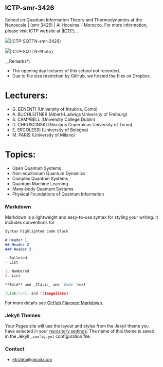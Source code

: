 ## ICTP-smr-3426

School on Quantum Information Theory and Thermodynamics at the Nanoscale | (smr 3426) | Al Hoceima - Morocco. For more information, please visit ICTP website at [|ICTP〉](http://indico.ictp.it/event/9023/). 


![|ICTP-SQTTN-smr-3426〉](https://raw.githubusercontent.com/etriZiko/ICTP-SQTTN-smr-3426/master/SQITTN.png) 



![|ICTP-SQTTN-Photo〉](https://raw.githubusercontent.com/etriZiko/ICTP-SQITTN-smr-3426/master/SchoolPhoto.JPG)



__Remarks*:

- The opening day lectures of this school not recorded.
- Due to file size restriction by GitHub, we hosted the files on Dropbox.


# Lecturers:
- G. BENENTI (University of Insubria, Como)
- A. BUCHLEITNER (Albert-Ludwigs University of Freiburg)
- S. CAMPBELL (University College Dublin)
- D. CHRUSCINSKI (Nicolaus Copernicus University of Torun)
- E. ERCOLESSI (University of Bologna)
- M. PARIS (University of Milano)

# Topics:
- Open Quantum Systems
- Non-equilibrium Quantum Dynamics
- Complex Quantum Systems
- Quantum Machine Learning
- Many-body Quantum Systems
- Physical Foundations of Quantum Information
### Markdown

Markdown is a lightweight and easy-to-use syntax for styling your writing. It includes conventions for

```markdown
Syntax highlighted code block

# Header 1
## Header 2
### Header 3

- Bulleted
- List

1. Numbered
2. List

**Bold** and _Italic_ and `Code` text

[Link](url) and ![Image](src)
```

For more details see [GitHub Flavored Markdown](https://guides.github.com/features/mastering-markdown/).

### Jekyll Themes

Your Pages site will use the layout and styles from the Jekyll theme you have selected in your [repository settings](https://github.com/etriZiko/ICTP-SQITTN-smr-3426/settings). The name of this theme is saved in the Jekyll `_config.yml` configuration file.

### Contact
- etriziko@gmail.com

